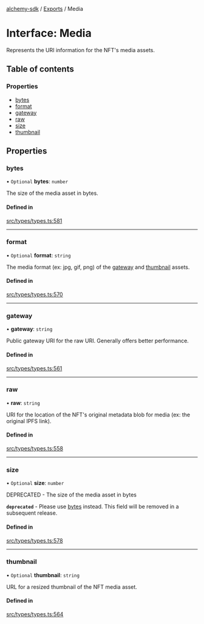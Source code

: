 [alchemy-sdk](../README.md) / [Exports](../modules.md) / Media

# Interface: Media

Represents the URI information for the NFT's media assets.

## Table of contents

### Properties

- [bytes](Media.md#bytes)
- [format](Media.md#format)
- [gateway](Media.md#gateway)
- [raw](Media.md#raw)
- [size](Media.md#size)
- [thumbnail](Media.md#thumbnail)

## Properties

### bytes

• `Optional` **bytes**: `number`

The size of the media asset in bytes.

#### Defined in

[src/types/types.ts:581](https://github.com/alchemyplatform/alchemy-sdk-js/blob/e62e5c7/src/types/types.ts#L581)

___

### format

• `Optional` **format**: `string`

The media format (ex: jpg, gif, png) of the [gateway](Media.md#gateway) and
[thumbnail](Media.md#thumbnail) assets.

#### Defined in

[src/types/types.ts:570](https://github.com/alchemyplatform/alchemy-sdk-js/blob/e62e5c7/src/types/types.ts#L570)

___

### gateway

• **gateway**: `string`

Public gateway URI for the raw URI. Generally offers better performance.

#### Defined in

[src/types/types.ts:561](https://github.com/alchemyplatform/alchemy-sdk-js/blob/e62e5c7/src/types/types.ts#L561)

___

### raw

• **raw**: `string`

URI for the location of the NFT's original metadata blob for media (ex: the
original IPFS link).

#### Defined in

[src/types/types.ts:558](https://github.com/alchemyplatform/alchemy-sdk-js/blob/e62e5c7/src/types/types.ts#L558)

___

### size

• `Optional` **size**: `number`

DEPRECATED - The size of the media asset in bytes

**`deprecated`** - Please use [bytes](Media.md#bytes) instead. This field will be removed
  in a subsequent release.

#### Defined in

[src/types/types.ts:578](https://github.com/alchemyplatform/alchemy-sdk-js/blob/e62e5c7/src/types/types.ts#L578)

___

### thumbnail

• `Optional` **thumbnail**: `string`

URL for a resized thumbnail of the NFT media asset.

#### Defined in

[src/types/types.ts:564](https://github.com/alchemyplatform/alchemy-sdk-js/blob/e62e5c7/src/types/types.ts#L564)
